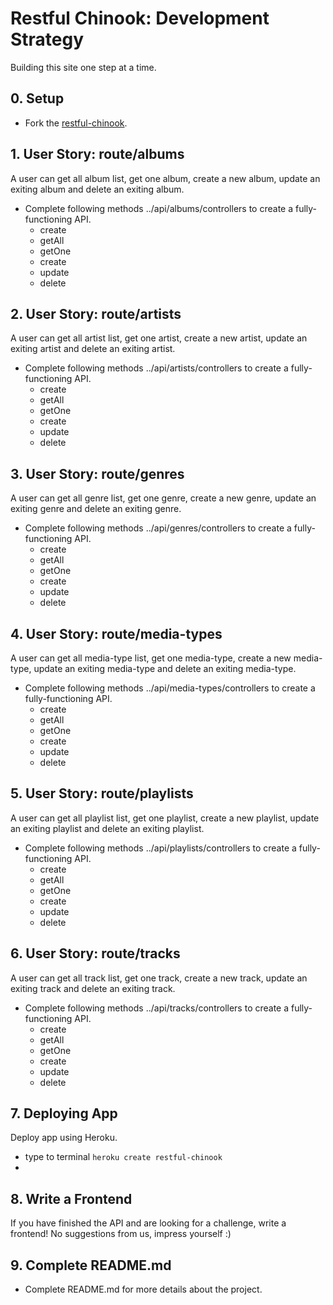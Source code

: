 #  Restful Chinook: Development Strategy

Building this site one step at a time.

## 0. Setup

* Fork the [restful-chinook](https://github.com/HackYourFutureBelgium/restful-chinook).

## 1. User Story: route/albums

A user can get all album list, get one album, create a new album, update an exiting album and delete an exiting album.

* Complete following methods ../api/albums/controllers to create a fully-functioning API.
  * create 
  * getAll
  * getOne
  * create
  * update
  * delete

## 2. User Story: route/artists

A user can get all artist list, get one artist, create a new artist, update an exiting artist and delete an exiting artist.

* Complete following methods ../api/artists/controllers to create a fully-functioning API.
  * create 
  * getAll
  * getOne
  * create
  * update
  * delete

## 3. User Story: route/genres

A user can get all genre list, get one genre, create a new genre, update an exiting genre and delete an exiting genre.

* Complete following methods ../api/genres/controllers to create a fully-functioning API.
  * create 
  * getAll
  * getOne
  * create
  * update
  * delete

## 4. User Story: route/media-types

A user can get all media-type list, get one media-type, create a new media-type, update an exiting media-type and delete an exiting media-type.

* Complete following methods ../api/media-types/controllers to create a fully-functioning API.
  * create 
  * getAll
  * getOne
  * create
  * update
  * delete

## 5. User Story: route/playlists

A user can get all playlist list, get one playlist, create a new playlist, update an exiting playlist and delete an exiting playlist.

* Complete following methods ../api/playlists/controllers to create a fully-functioning API.
  * create 
  * getAll
  * getOne
  * create
  * update
  * delete

## 6. User Story: route/tracks

A user can get all track list, get one track, create a new track, update an exiting track and delete an exiting track.

* Complete following methods ../api/tracks/controllers to create a fully-functioning API.
  * create 
  * getAll
  * getOne
  * create
  * update
  * delete

## 7. Deploying App

Deploy app using Heroku.

* type to terminal `heroku create restful-chinook`
* 

## 8. Write a Frontend

If you have finished the API and are looking for a challenge, write a frontend!  No suggestions from us, impress yourself :)

## 9. Complete README.md

* Complete README.md for more details about the project.